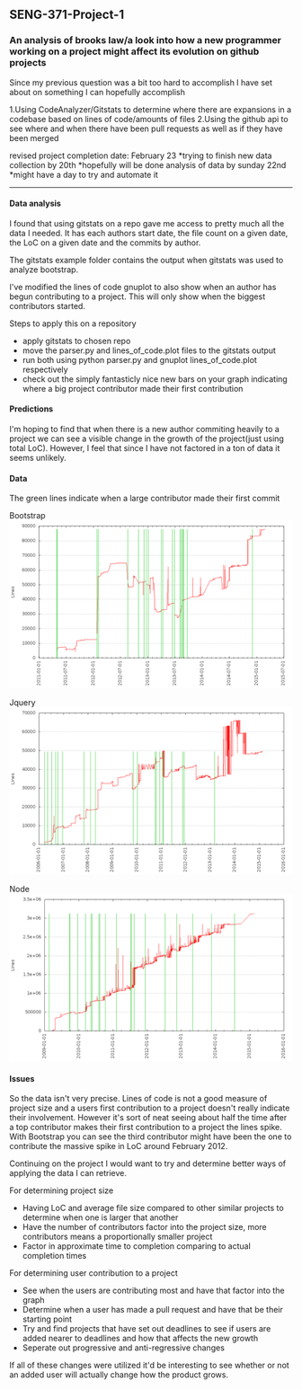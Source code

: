 ## SENG-371-Project-1

### An analysis of brooks law/a look into how a new programmer working on a project might affect its evolution on github projects

Since my previous question was a bit too hard to accomplish I have set about on something I can hopefully accomplish

1.Using CodeAnalyzer/Gitstats to determine where there are expansions in a codebase based on lines of code/amounts of files
2.Using the github api to see where and when there have been pull requests as well as if they have been merged

revised project completion date: February 23
*trying to finish new data collection by 20th
*hopefully will be done analysis of data by sunday 22nd
*might have a day to try and automate it



-----------------------------------------------------------------------------------------------------------------------------


#### Data analysis
I found that using gitstats on a repo gave me access to pretty much all the data I needed. It has each authors start date, the file count on a given date, the LoC on a given date and the commits by author.

The gitstats example folder contains the output when gitstats was used to analyze bootstrap.

I've modified the lines of code gnuplot to also show when an author has begun contributing to a project. This will only show when the biggest contributors started.

Steps to apply this on a repository
* apply gitstats to chosen repo
* move the parser.py and lines_of_code.plot files to the gitstats output
* run both using python parser.py and gnuplot lines_of_code.plot respectively
* check out the simply fantasticly nice new bars on your graph indicating where a big project contributor made their first contribution

#### Predictions
I'm hoping to find that when there is a new author commiting heavily to a project we can see a visible change in the growth of the project(just using total LoC). However, I feel that since I have not factored in a ton of data it seems unlikely.


#### Data

The green lines indicate when a large contributor made their first commit

Bootstrap
![Alt text](bootstrap.png?raw=true "Node")

Jquery 
![Alt text](jquery.png?raw=true "Node")

Node
![Alt text](node.png?raw=true "Node")


#### Issues

So the data isn't very precise. Lines of code is not a good measure of project size and a users first contribution to a project doesn't really indicate their involvement. However it's sort of neat seeing about half the time after a top contributor makes their first contribution to a project the lines spike. With Bootstrap you can see the third contributor might have been the one to contribute the massive spike in LoC around February 2012.

Continuing on the project I would want to try and determine better ways of applying the data I can retrieve. 

For determining project size
* Having LoC and average file size compared to other similar projects to determine when one is larger that another
* Have the number of contributors factor into the project size, more contributors means a proportionally smaller project
* Factor in approximate time to completion comparing to actual completion times

For determining user contribution to a project
* See when the users are contributing most and have that factor into the graph
* Determine when a user has made a pull request and have that be their starting point
* Try and find projects that have set out deadlines to see if users are added nearer to deadlines and how that affects the new growth
* Seperate out progressive and anti-regressive changes

If all of these changes were utilized it'd be interesting to see whether or not an added user will actually change how the product grows.

